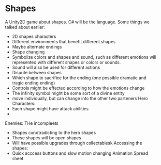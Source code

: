 # Shapes
A Unity2D game about shapes.
C# will be the language.
Some things we talked about earlier:
  - 2D shapes characters
  - Different environments that benefit different shapes
  - Maybe alternate endings
  - Shape changing
  - Symbolize colors and shapes and sound, such as different emotions will represented with different shapes or colors or sounds.
  - Sound will also be used for different actions
  - Dispute between shapes
  - Which shape to sacrifice for the ending (one possible dramatic and tragic ending ending)
  - Controls might be effected according to how the emotions change
  - The infinity symbol might be some sort of a divine entity
  - move individually, but can change into the other two parteners
Hero Characters:
  - Each shape might have attack abilities
  - 
Enemies: THe incompleets
  - Shapes condtradicting to the hero shapes
  - These shapes will be open shapes
  - Will have possible upgrades through collectablesk
Accessing the shapes:
  - Quick acccess buttons and slow motion changing
Animation Spread sheet

